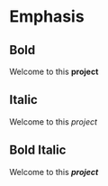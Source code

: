 # Emphasis
## Bold
Welcome to this **project**

## Italic
Welcome to this *project*

## Bold Italic
Welcome to this ***project***